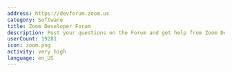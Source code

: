 ```yaml
---
address: https://devforum.zoom.us
category: Software
title: Zoom Developer Forum
description: Post your questions on the Forum and get help from Zoom Developer Support.
userCount: 19281
icon: zoom.png
activity: very high
language: en_US
---
```

